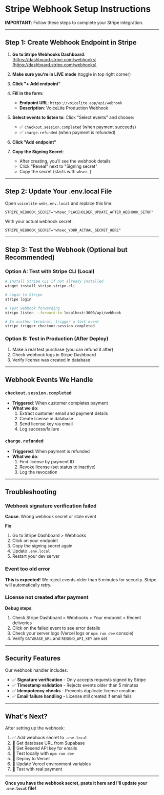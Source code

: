 # Stripe Webhook Setup Instructions

**IMPORTANT**: Follow these steps to complete your Stripe integration.

---

## Step 1: Create Webhook Endpoint in Stripe

1. **Go to Stripe Webhooks Dashboard**:
   [https://dashboard.stripe.com/webhooks](https://dashboard.stripe.com/webhooks)

2. **Make sure you're in LIVE mode** (toggle in top right corner)

3. **Click "+ Add endpoint"**

4. **Fill in the form**:
   - **Endpoint URL**: `https://voicelite.app/api/webhook`
   - **Description**: VoiceLite Production Webhook

5. **Select events to listen to**:
   Click "Select events" and choose:
   - ✅ `checkout.session.completed` (when payment succeeds)
   - ✅ `charge.refunded` (when payment is refunded)

6. **Click "Add endpoint"**

7. **Copy the Signing Secret**:
   - After creating, you'll see the webhook details
   - Click "Reveal" next to "Signing secret"
   - Copy the secret (starts with `whsec_`)

---

## Step 2: Update Your .env.local File

Open `voicelite-web\.env.local` and replace this line:

```env
STRIPE_WEBHOOK_SECRET="whsec_PLACEHOLDER_UPDATE_AFTER_WEBHOOK_SETUP"
```

With your actual webhook secret:

```env
STRIPE_WEBHOOK_SECRET="whsec_YOUR_ACTUAL_SECRET_HERE"
```

---

## Step 3: Test the Webhook (Optional but Recommended)

### Option A: Test with Stripe CLI (Local)

```bash
# Install Stripe CLI if not already installed
winget install stripe.stripe-cli

# Login to Stripe
stripe login

# Test webhook forwarding
stripe listen --forward-to localhost:3000/api/webhook

# In another terminal, trigger a test event
stripe trigger checkout.session.completed
```

### Option B: Test in Production (After Deploy)

1. Make a real test purchase (you can refund it after)
2. Check webhook logs in Stripe Dashboard
3. Verify license was created in database

---

## Webhook Events We Handle

### `checkout.session.completed`
- **Triggered**: When customer completes payment
- **What we do**:
  1. Extract customer email and payment details
  2. Create license in database
  3. Send license key via email
  4. Log success/failure

### `charge.refunded`
- **Triggered**: When payment is refunded
- **What we do**:
  1. Find license by payment ID
  2. Revoke license (set status to inactive)
  3. Log the revocation

---

## Troubleshooting

### Webhook signature verification failed

**Cause**: Wrong webhook secret or stale event

**Fix**:
1. Go to Stripe Dashboard > Webhooks
2. Click on your endpoint
3. Copy the signing secret again
4. Update `.env.local`
5. Restart your dev server

### Event too old error

**This is expected!** We reject events older than 5 minutes for security.
Stripe will automatically retry.

### License not created after payment

**Debug steps**:
1. Check Stripe Dashboard > Webhooks > Your endpoint > Recent deliveries
2. Click on the failed event to see error details
3. Check your server logs (Vercel logs or `npm run dev` console)
4. Verify `DATABASE_URL` and `RESEND_API_KEY` are set

---

## Security Features

Our webhook handler includes:

- ✅ **Signature verification** - Only accepts requests signed by Stripe
- ✅ **Timestamp validation** - Rejects events older than 5 minutes
- ✅ **Idempotency checks** - Prevents duplicate license creation
- ✅ **Email failure handling** - License still created if email fails

---

## What's Next?

After setting up the webhook:

1. ✅ Add webhook secret to `.env.local`
2. 🔲 Get database URL from Supabase
3. 🔲 Get Resend API key for emails
4. 🔲 Test locally with `npm run dev`
5. 🔲 Deploy to Vercel
6. 🔲 Update Vercel environment variables
7. 🔲 Test with real payment

---

**Once you have the webhook secret, paste it here and I'll update your `.env.local` file!**